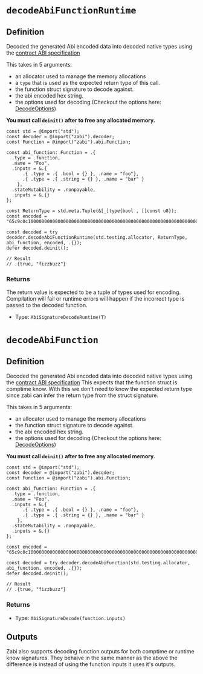# `decodeAbiFunctionRuntime`

## Definition
Decoded the generated Abi encoded data into decoded native types using the [contract ABI specification](https://docs.soliditylang.org/en/latest/abi-spec.html#json)

This takes in 5 arguments:

- an allocator used to manage the memory allocations
- a `type` that is used as the expected return type of this call.
- the function struct signature to decode against.
- the abi encoded hex string.
- the options used for decoding (Checkout the options here: [DecodeOptions](/api/abi_utils/types#decodedoptions))

**You must call `deinit()` after to free any allocated memory.**

```zig
const std = @import("std");
const decoder = @import("zabi").decoder;
const Function = @import("zabi").abi.Function;

const abi_function: Function = .{
  .type = .function, 
  .name = "Foo", 
  .inputs = &.{
      .{ .type = .{ .bool = {} }, .name = "foo"}, 
      .{ .type = .{ .string = {} }, .name = "bar" } 
    },
  .stateMutability = .nonpayable, 
  .inputs = &.{} 
};

const ReturnType = std.meta.Tuple(&[_]type{bool , []const u8});
const encoded = "65c9c0c100000000000000000000000000000000000000000000000000000000000000010000000000000000000000000000000000000000000000000000000000000040000000000000000000000000000000000000000000000000000000000000000866697a7a62757a7a000000000000000000000000000000000000000000000000"

const decoded = try decoder.decodeAbiFunctionRuntime(std.testing.allocator, ReturnType, abi_function, encoded, .{});
defer decoded.deinit();

// Result
// .{true, "fizzbuzz"}
```

### Returns

The return value is expected to be a tuple of types used for encoding. Compilation will fail or runtime errors will happen if the incorrect type is passed to the decoded function.

- Type: `AbiSignatureDecodeRuntime(T)`

# `decodeAbiFunction`

## Definition
Decoded the generated Abi encoded data into decoded native types using the [contract ABI specification](https://docs.soliditylang.org/en/latest/abi-spec.html#json)
This expects that the function struct is comptime know. With this we don't need to know the expected return type since zabi can infer the return type from the struct signature.

This takes in 5 arguments:

- an allocator used to manage the memory allocations
- the function struct signature to decode against.
- the abi encoded hex string.
- the options used for decoding (Checkout the options here: [DecodeOptions](/api/abi_utils/types#decodedoptions))

**You must call `deinit()` after to free any allocated memory.**

```zig
const std = @import("std");
const decoder = @import("zabi").decoder;
const Function = @import("zabi").abi.Function;

const abi_function: Function = .{
  .type = .function, 
  .name = "Foo", 
  .inputs = &.{
      .{ .type = .{ .bool = {} }, .name = "foo"}, 
      .{ .type = .{ .string = {} }, .name = "bar" } 
    },
  .stateMutability = .nonpayable, 
  .inputs = &.{} 
};

const encoded = "65c9c0c100000000000000000000000000000000000000000000000000000000000000010000000000000000000000000000000000000000000000000000000000000040000000000000000000000000000000000000000000000000000000000000000866697a7a62757a7a000000000000000000000000000000000000000000000000"

const decoded = try decoder.decodeAbiFunction(std.testing.allocator, abi_function, encoded, .{});
defer decoded.deinit();

// Result
// .{true, "fizzbuzz"}
```

### Returns

- Type: `AbiSignatureDecode(function.inputs)`

## Outputs

Zabi also supports decoding function outputs for both comptime or runtime know signatures. They behaive in the same manner as the above the difference is instead of using the function inputs it uses it's outputs.
